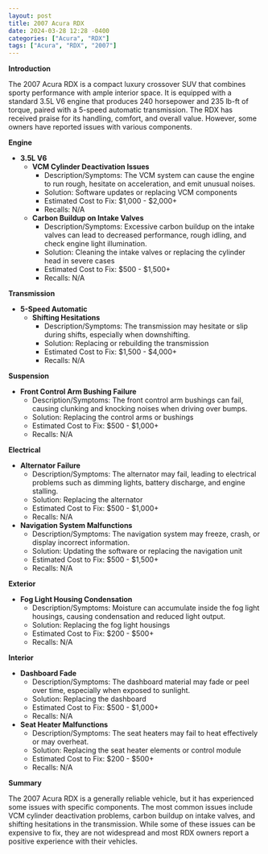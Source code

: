 ```yaml
---
layout: post
title: 2007 Acura RDX
date: 2024-03-28 12:28 -0400
categories: ["Acura", "RDX"]
tags: ["Acura", "RDX", "2007"]
---
```

**Introduction**

The 2007 Acura RDX is a compact luxury crossover SUV that combines sporty performance with ample interior space. It is equipped with a standard 3.5L V6 engine that produces 240 horsepower and 235 lb-ft of torque, paired with a 5-speed automatic transmission. The RDX has received praise for its handling, comfort, and overall value. However, some owners have reported issues with various components.

**Engine**

* **3.5L V6**
    * **VCM Cylinder Deactivation Issues**
        * Description/Symptoms: The VCM system can cause the engine to run rough, hesitate on acceleration, and emit unusual noises.
        * Solution: Software updates or replacing VCM components
        * Estimated Cost to Fix: $1,000 - $2,000+
        * Recalls: N/A
    * **Carbon Buildup on Intake Valves**
        * Description/Symptoms: Excessive carbon buildup on the intake valves can lead to decreased performance, rough idling, and check engine light illumination.
        * Solution: Cleaning the intake valves or replacing the cylinder head in severe cases
        * Estimated Cost to Fix: $500 - $1,500+
        * Recalls: N/A

**Transmission**

* **5-Speed Automatic**
    * **Shifting Hesitations**
        * Description/Symptoms: The transmission may hesitate or slip during shifts, especially when downshifting.
        * Solution: Replacing or rebuilding the transmission
        * Estimated Cost to Fix: $1,500 - $4,000+
        * Recalls: N/A

**Suspension**

* **Front Control Arm Bushing Failure**
    * Description/Symptoms: The front control arm bushings can fail, causing clunking and knocking noises when driving over bumps.
    * Solution: Replacing the control arms or bushings
    * Estimated Cost to Fix: $500 - $1,000+
    * Recalls: N/A

**Electrical**

* **Alternator Failure**
    * Description/Symptoms: The alternator may fail, leading to electrical problems such as dimming lights, battery discharge, and engine stalling.
    * Solution: Replacing the alternator
    * Estimated Cost to Fix: $500 - $1,000+
    * Recalls: N/A
* **Navigation System Malfunctions**
    * Description/Symptoms: The navigation system may freeze, crash, or display incorrect information.
    * Solution: Updating the software or replacing the navigation unit
    * Estimated Cost to Fix: $500 - $1,500+
    * Recalls: N/A

**Exterior**

* **Fog Light Housing Condensation**
    * Description/Symptoms: Moisture can accumulate inside the fog light housings, causing condensation and reduced light output.
    * Solution: Replacing the fog light housings
    * Estimated Cost to Fix: $200 - $500+
    * Recalls: N/A

**Interior**

* **Dashboard Fade**
    * Description/Symptoms: The dashboard material may fade or peel over time, especially when exposed to sunlight.
    * Solution: Replacing the dashboard
    * Estimated Cost to Fix: $500 - $1,000+
    * Recalls: N/A
* **Seat Heater Malfunctions**
    * Description/Symptoms: The seat heaters may fail to heat effectively or may overheat.
    * Solution: Replacing the seat heater elements or control module
    * Estimated Cost to Fix: $200 - $500+
    * Recalls: N/A

**Summary**

The 2007 Acura RDX is a generally reliable vehicle, but it has experienced some issues with specific components. The most common issues include VCM cylinder deactivation problems, carbon buildup on intake valves, and shifting hesitations in the transmission. While some of these issues can be expensive to fix, they are not widespread and most RDX owners report a positive experience with their vehicles.
